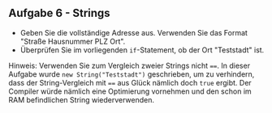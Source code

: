Aufgabe 6 - Strings
-------------------

*   Geben Sie die vollständige Adresse aus. Verwenden Sie das Format "Straße Hausnummer PLZ Ort".
*   Überprüfen Sie im vorliegenden `if`\-Statement, ob der Ort "Teststadt" ist.

Hinweis: Verwenden Sie zum Vergleich zweier Strings nicht `==`. In dieser Aufgabe wurde `new String("Teststadt")` geschrieben, um zu verhindern, dass der String-Vergleich mit `==` aus Glück nämlich doch `true` ergibt. Der Compiler würde nämlich eine Optimierung vornehmen und den schon im RAM befindlichen String wiederverwenden.